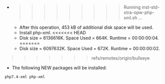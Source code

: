 * >>>>>>>>> Running inst-std-xtra-opw-php-xml.sh ...
  * After this operation, 453 kB of additional disk space will be used.
  * Install php-xml.
<<<<<<< HEAD
  * Disk size = 6136616K. Space Used = 664K. Runtime = 00:00:00:04.
=======
  * Disk size = 6097632K. Space Used = 672K. Runtime = 00:00:00:02.
>>>>>>> refs/remotes/origin/bullseye
  * The following NEW packages will be installed:
  ```bash
php7.4-xml php-xml
  ```
